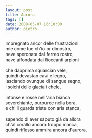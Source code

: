 ```yaml
---
layout: post
title: Aurora
tags: []
date: 2008-05-07 16:10:00
author: pietro
---
```

Impregnato ancor delle frustrazioni<br/>mie come tue ch'io or dimostro,<br/>neve speronata dal ferreo rostro,<br/>nave affondata dai fioccanti arpioni<br/><br/>che dapprima squarcian vele,<br/>quindi devastan cavi e legno,<br/>lasciando ovunque di sangue segno,<br/>i solchi delle glaciali chele,<br/><br/>intonse e rosse nell'aria bianca<br/>soverchiante, purpuree nella bora,<br/>e chi li guarda triste con aria stanca,<br/><br/>sapendo di aver saputo già da allora<br/>ch'al corallo ancora troppo manca,<br/>quindi riflesso ammira ancora d'aurora.
